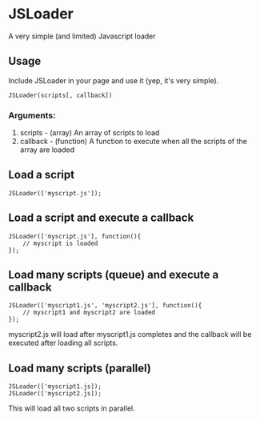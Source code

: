 JSLoader
====

A very simple (and limited) Javascript loader

Usage
-----

Include JSLoader in your page and use it (yep, it's very simple).

	JSLoader(scripts[, callback])

### Arguments:

1. scripts - (array) An array of scripts to load
2. callback - (function) A function to execute when all the scripts of the array are loaded

Load a script
-------------

	JSLoader(['myscript.js']);
	
Load a script and execute a callback
------------------------------------

	JSLoader(['myscript.js'], function(){
		// myscript is loaded
	});
	
Load many scripts (queue) and execute a callback
-------------------------

	JSLoader(['myscript1.js', 'myscript2.js'], function(){
		// myscript1 and myscript2 are loaded
	});

myscript2.js will load after myscript1.js completes and the callback will be executed after loading all scripts.

Load many scripts (parallel)
----------------------------

	JSLoader(['myscript1.js]);
	JSLoader(['myscript2.js]);
	
This will load all two scripts in parallel.